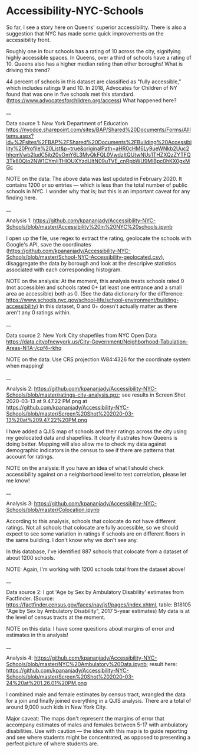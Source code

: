 # Accessibility-NYC-Schools

So far, I see a story here on Queens' superior accessibility. There is also a suggestion that NYC has made some quick improvements on the accessibility front. 

Roughly one in four schools has a rating of 10 across the city, signifying highly accessible spaces. In Queens, over a third of schools have a rating of 10. Queens also has a higher median rating than other boroughs! What is driving this trend?

44 percent of schools in this dataset are classified as "fully accessible," which includes ratings 9 and 10. In 2018, Advocates for Children of NY found that was one in five schools met this standard. (https://www.advocatesforchildren.org/access) What happened here? 

__

Data source 1: New York Department of Education
https://nycdoe.sharepoint.com/sites/BAP/Shared%20Documents/Forms/AllItems.aspx?id=%2Fsites%2FBAP%2FShared%20Documents%2FBuilding%20Accessibility%20Profile%20List&p=true&originalPath=aHR0cHM6Ly9ueWNkb2Uuc2hhcmVwb2ludC5jb20vOmY6L3MvQkFQL0VwdzItQUtwNUs1THZXQzZYTFQ3Tk80Qlo2NW1CYmljTHlOUXYzdUltN09uTVE_cnRpbWU9MlBpc0hKX0gxMGc


NOTE on the data: The above data was last updated in February 2020. It contains 1200 or so entries — which is less than the total number of public schools in NYC. I wonder why that is; but this is an important caveat for any finding here.

__

Analysis 1: https://github.com/kpananjady/Accessibility-NYC-Schools/blob/master/Accessibility%20in%20NYC%20schools.ipynb

I open up the file, use regex to extract the rating, geolocate the schools with Google's API, save the coordinates (https://github.com/kpananjady/Accessibility-NYC-Schools/blob/master/School-NYC-Accessibility-geolocated.csv), disaggregate the data by borough and look at the descripive statistics associated with each corresponding histogram. 

NOTE on the analysis: At the moment, this analysis treats schools rated 0 (not accessible) and schools rated 0+ (at least one entrance and a small area ae accessible) both as 0. (See the data dictionary for the difference: https://www.schools.nyc.gov/school-life/school-environment/building-accessibility) In this dataset, 0 and 0+ doesn't actually matter as there aren't any 0 ratings within. 

__

Data source 2: New York City shapefiles from NYC Open Data https://data.cityofnewyork.us/City-Government/Neighborhood-Tabulation-Areas-NTA-/cpf4-rkhq 

NOTE on the data: Use CRS projection W84:4326 for the coordinate system when mapping!

__

Analysis 2: https://github.com/kpananjady/Accessibility-NYC-Schools/blob/master/ratings-city-analysis.qgz; see results in Screen Shot 2020-03-13 at 9.47.22 PM.png at https://github.com/kpananjady/Accessibility-NYC-Schools/blob/master/Screen%20Shot%202020-03-13%20at%209.47.22%20PM.png

I have added a QJIS map of schools and their ratings across the city using my geolocated data and shapefiles. It clearly illustrates how Queens is doing better. Mapping will also allow me to check my data against demographic indicators in the census to see if there are patterns that account for ratings. 

NOTE on the analysis: If you have an idea of what I should check accessibility against on a neighborhood level to test correlation, please let me know!

__

Analysis 3: https://github.com/kpananjady/Accessibility-NYC-Schools/blob/master/Colocation.ipynb

According to this analysis, schools that colocate do not have different ratings. Not all schools that colocate are fully accessible, so we should expect to see some variation in ratings if schools are on different floors in the same building. I don't know why we don't see any.

In this database, I've identified 887 schools that colocate from a dataset of about 1200 schools.

NOTE: Again, I'm working with 1200 schools total from the dataset above!

__

Data source 2: I got 'Age by Sex by Ambulatory Disability' estimates from Factfinder. (Source: https://factfinder.census.gov/faces/nav/jsf/pages/index.xhtml, table: B18105 "Age by Sex by Ambulatory Disability", 2017 5-year estimates) My data is at the level of census tracts at the moment.

NOTE on this data: I have some questions about margins of error and estimates in this analysis!

__

Analysis 4: https://github.com/kpananjady/Accessibility-NYC-Schools/blob/master/NYC%20Ambulatory%20Data.ipynb; result here: https://github.com/kpananjady/Accessibility-NYC-Schools/blob/master/Screen%20Shot%202020-03-24%20at%201.26.01%20PM.png

I combined male and female estimates by census tract, wrangled the data for a join and finally joined everything in a QJIS analysis. There are a total of around 9,000 such kids in New York City. 

Major caveat: The maps don't represent the margins of error that accompany estimates of males and females between 5-17 with ambulatory disabilities. Use with caution — the idea with this map is to guide reporting and see where students might be concentrated, as opposed to presenting a perfect picture of where students are. 



